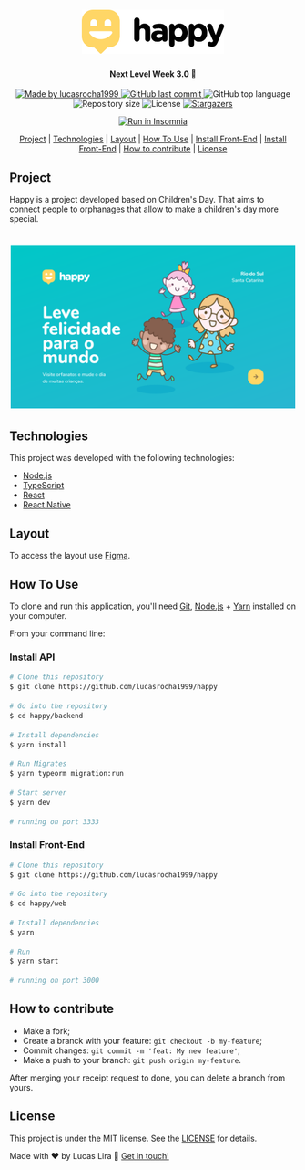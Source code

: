 <h1 align="center">
    <img alt="NextLevelWeek" title="#NextLevelWeek" src=".github/logo.svg" width="250px" />
</h1>

<h4 align="center"> 
	Next Level Week 3.0 🚀
</h4>
<p align="center">	
  <a href="https://www.linkedin.com/in/lucas-lira-dev/">
    <img alt="Made by lucasrocha1999" src="https://img.shields.io/badge/made%20by-lucasrocha1999-%2304D361">
  </a>
  
  <a href="https://github.com/lucasrocha1999/happy/commits/master">
    <img alt="GitHub last commit" src="https://img.shields.io/github/last-commit/lucasrocha1999/happy">
  </a>

  <img alt="GitHub top language" src="https://img.shields.io/github/languages/top/lucasrocha1999/happy">

  <img alt="Repository size" src="https://img.shields.io/github/repo-size/lucasrocha1999/happy">

  <img alt="License" src="https://img.shields.io/badge/license-MIT-brightgreen">
   <a href="https://github.com/lucasrocha1999/happy/stargazers">
    <img alt="Stargazers" src="https://img.shields.io/github/stars/lucasrocha1999/happy?style=social">
  </a>
</p>
<p align="center">
<a href="https://insomnia.rest/run/?label=API%20Happy&uri=https%3A%2F%2Fraw.githubusercontent.com%2Flucasrocha1999%2Fhappy%2Fmain%2Fbackend%2Fexport_insomnia" target="_blank"><img src="https://insomnia.rest/images/run.svg" alt="Run in Insomnia"></a>
</p>

<center>

[Project](#project) | [Technologies](#technologies) | [Layout](#layout) | [How To Use](#how-to-use) | [Install Front-End](#install-front-end) | [Install Front-End](#install-front-end) | [How to contribute](#how-to-contribute) | [License](#License)

</center>

## Project

Happy is a project developed based on Children's Day. 
That aims to connect people to orphanages that allow to make a children's day more special.

<h1 align="center">
    <img alt="Example" title="Example" src=".github/Home.svg" width="500px" />
</h1>


## Technologies

This project was developed with the following technologies:

- [Node.js][nodejs]
- [TypeScript][typescript]
- [React][reactjs]
- [React Native][rn]

## Layout

To access the layout use [Figma](https://www.figma.com/file/mDEbnoojksG4w8sOxmudh3/Happy-Web/duplicate).

## How To Use

To clone and run this application, you'll need [Git](https://git-scm.com), [Node.js][nodejs] + [Yarn][yarn] installed on your computer.

From your command line:

### Install API 

```bash
# Clone this repository
$ git clone https://github.com/lucasrocha1999/happy

# Go into the repository
$ cd happy/backend

# Install dependencies
$ yarn install

# Run Migrates
$ yarn typeorm migration:run

# Start server
$ yarn dev

# running on port 3333
```

### Install Front-End

```bash
# Clone this repository
$ git clone https://github.com/lucasrocha1999/happy

# Go into the repository
$ cd happy/web

# Install dependencies
$ yarn

# Run
$ yarn start

# running on port 3000
```

<!-- ### Install Mobile -->

<!-- ```bash
# Clone this repository
$ git clone https://github.com/lucasrocha1999/happy

# Go into the repository
$ cd NLW-1.0/mobile

# Install dependencies
$ yarn install

# Run
$ yarn start

# Expo will open, just scan the qrcode on terminal or expo page

# If some problem with fonts, execute:
$ expo install expo-font @expo-google-fonts/ubuntu @expo-google-fonts/roboto

``` -->

## How to contribute

-  Make a fork;
-  Create a branck with your feature: `git checkout -b my-feature`;
-  Commit changes: `git commit -m 'feat: My new feature'`;
-  Make a push to your branch: `git push origin my-feature`.

After merging your receipt request to done, you can delete a branch from yours.

## License

This project is under the MIT license. See the [LICENSE](https://github.com/lucasrocha1999/happy/blob/master/LICENSE) for details.

Made with ♥ by Lucas Lira :wave: [Get in touch!](https://www.linkedin.com/in/lucas-lira-dev/)

[nodejs]: https://nodejs.org/
[typescript]: https://www.typescriptlang.org/
[expo]: https://expo.io/
[reactjs]: https://reactjs.org
[rn]: https://facebook.github.io/react-native/
[yarn]: https://yarnpkg.com/
